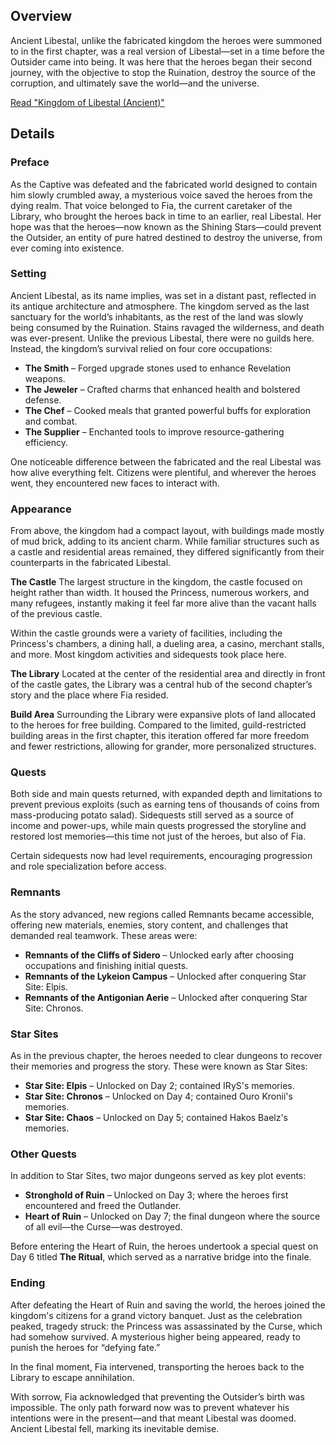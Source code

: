 <!-- title: Kingdom of Libestal (Ancient) -->
<!-- quote: Here, in the distant past, the Outsider was born. -->
<!-- chapters: 1 -->
<!-- images: (Ancient Libestal Overview #1), (Ancient Libestal Overview #2), (Ancient Libestal Overview #3), (Exterior of Libestal Castle), (Interior of Libestal Castle #1), (Interior of Libestal Castle #2), (Interior of Libestal Castle #3), (Interior of Libestal Castle #4), (Ancient Libestal Concept Art) --->
<!-- model: false -->

## Overview

Ancient Libestal, unlike the fabricated kingdom the heroes were summoned to in the first chapter, was a real version of Libestal—set in a time before the Outsider came into being. It was here that the heroes began their second journey, with the objective to stop the Ruination, destroy the source of the corruption, and ultimately save the world—and the universe.

[Read "Kingdom of Libestal (Ancient)"](#text:libestal)

## Details

### Preface

As the Captive was defeated and the fabricated world designed to contain him slowly crumbled away, a mysterious voice saved the heroes from the dying realm. That voice belonged to Fia, the current caretaker of the Library, who brought the heroes back in time to an earlier, real Libestal. Her hope was that the heroes—now known as the Shining Stars—could prevent the Outsider, an entity of pure hatred destined to destroy the universe, from ever coming into existence.

### Setting

Ancient Libestal, as its name implies, was set in a distant past, reflected in its antique architecture and atmosphere. The kingdom served as the last sanctuary for the world’s inhabitants, as the rest of the land was slowly being consumed by the Ruination. Stains ravaged the wilderness, and death was ever-present. Unlike the previous Libestal, there were no guilds here. Instead, the kingdom’s survival relied on four core occupations:

- **The Smith** – Forged upgrade stones used to enhance Revelation weapons.
- **The Jeweler** – Crafted charms that enhanced health and bolstered defense.
- **The Chef** – Cooked meals that granted powerful buffs for exploration and combat.
- **The Supplier** – Enchanted tools to improve resource-gathering efficiency.

One noticeable difference between the fabricated and the real Libestal was how alive everything felt. Citizens were plentiful, and wherever the heroes went, they encountered new faces to interact with.

### Appearance

From above, the kingdom had a compact layout, with buildings made mostly of mud brick, adding to its ancient charm. While familiar structures such as a castle and residential areas remained, they differed significantly from their counterparts in the fabricated Libestal.

**The Castle**
The largest structure in the kingdom, the castle focused on height rather than width. It housed the Princess, numerous workers, and many refugees, instantly making it feel far more alive than the vacant halls of the previous castle.

Within the castle grounds were a variety of facilities, including the Princess's chambers, a dining hall, a dueling area, a casino, merchant stalls, and more. Most kingdom activities and sidequests took place here.

**The Library**
Located at the center of the residential area and directly in front of the castle gates, the Library was a central hub of the second chapter’s story and the place where Fia resided.

**Build Area**
Surrounding the Library were expansive plots of land allocated to the heroes for free building. Compared to the limited, guild-restricted building areas in the first chapter, this iteration offered far more freedom and fewer restrictions, allowing for grander, more personalized structures.

### Quests

Both side and main quests returned, with expanded depth and limitations to prevent previous exploits (such as earning tens of thousands of coins from mass-producing potato salad). Sidequests still served as a source of income and power-ups, while main quests progressed the storyline and restored lost memories—this time not just of the heroes, but also of Fia.

Certain sidequests now had level requirements, encouraging progression and role specialization before access.

### Remnants

As the story advanced, new regions called Remnants became accessible, offering new materials, enemies, story content, and challenges that demanded real teamwork. These areas were:

- **Remnants of the Cliffs of Sidero** – Unlocked early after choosing occupations and finishing initial quests.
- **Remnants of the Lykeion Campus** – Unlocked after conquering Star Site: Elpis.
- **Remnants of the Antigonian Aerie** – Unlocked after conquering Star Site: Chronos.

### Star Sites

As in the previous chapter, the heroes needed to clear dungeons to recover their memories and progress the story. These were known as Star Sites:

- **Star Site: Elpis** – Unlocked on Day 2; contained IRyS's memories.
- **Star Site: Chronos** – Unlocked on Day 4; contained Ouro Kronii's memories.
- **Star Site: Chaos** – Unlocked on Day 5; contained Hakos Baelz's memories.

### Other Quests

In addition to Star Sites, two major dungeons served as key plot events:

- **Stronghold of Ruin** – Unlocked on Day 3; where the heroes first encountered and freed the Outlander.
- **Heart of Ruin** – Unlocked on Day 7; the final dungeon where the source of all evil—the Curse—was destroyed.

Before entering the Heart of Ruin, the heroes undertook a special quest on Day 6 titled **The Ritual**, which served as a narrative bridge into the finale.

### Ending

After defeating the Heart of Ruin and saving the world, the heroes joined the kingdom's citizens for a grand victory banquet. Just as the celebration peaked, tragedy struck: the Princess was assassinated by the Curse, which had somehow survived. A mysterious higher being appeared, ready to punish the heroes for “defying fate.”

In the final moment, Fia intervened, transporting the heroes back to the Library to escape annihilation.

With sorrow, Fia acknowledged that preventing the Outsider’s birth was impossible. The only path forward now was to prevent whatever his intentions were in the present—and that meant Libestal was doomed. Ancient Libestal fell, marking its inevitable demise.
